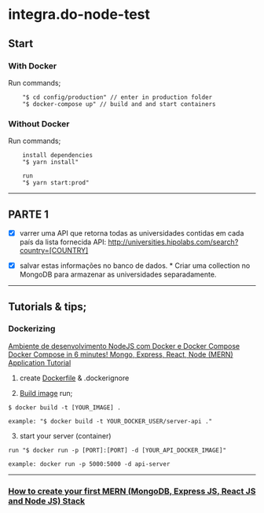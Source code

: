 # integra.do-node-test

## Start
### With Docker
Run commands;

        "$ cd config/production" // enter in production folder
        "$ docker-compose up" // build and and start containers

### Without Docker
Run commands;

        install dependencies
        "$ yarn install"

        run
        "$ yarn start:prod"

--------------------------------

## PARTE 1
- [x] varrer uma API que retorna todas as universidades contidas em cada país da lista fornecida
        API: http://universities.hipolabs.com/search?country=[COUNTRY]

- [x] salvar estas informações no banco de dados.
        * Criar uma collection no MongoDB para armazenar as universidades separadamente.

-------------------------------
## Tutorials & tips;

### Dockerizing
[Ambiente de desenvolvimento NodeJS com Docker e Docker Compose](https://www.youtube.com/watch?v=AVNADGzXrrQ&list=PLmX5_ydv5jg-WRtaCb72IbYiuYvIacooR&index=5)
[Docker Compose in 6 minutes! Mongo, Express, React, Node (MERN) Application Tutorial](https://www.youtube.com/watch?v=0B2raYYH2fE)

1. create [Dockerfile](./Dockerfile) & .dockerignore

2. [Build image](./Makefile)
run;
```
$ docker build -t [YOUR_IMAGE] .

example: "$ docker build -t YOUR_DOCKER_USER/server-api ."
```

3. start your server (container)

```
run "$ docker run -p [PORT]:[PORT] -d [YOUR_API_DOCKER_IMAGE]"

example: docker run -p 5000:5000 -d api-server
```

---------

### [How to create your first MERN (MongoDB, Express JS, React JS and Node JS) Stack](https://medium.com/swlh/how-to-create-your-first-mern-mongodb-express-js-react-js-and-node-js-stack-7e8b20463e66)